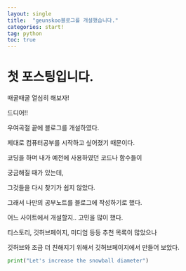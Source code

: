 ```yaml
---
layout: single
title:  "geunskoo블로그를 개설했습니다."
categories: start!
tag: python
toc: true
---
```

# 첫 포스팅입니다.

때굴때굴 열심히 해보자!



드디어!!

우여곡절 끝에 블로그를 개설하였다.

제대로 컴퓨터공부를 시작하고 싶어졌기 때문이다.

코딩을 하며 내가 예전에 사용하였던 코드나 함수들이 

궁금해질 때가 있는데, 

그것들을 다시 찾기가 쉽지 않았다.



그래서 나만의 공부노트를 블로그에 작성하기로 했다.



어느 사이트에서 개설할지.. 고민을 많이 했다.

티스토리, 깃허브페이지, 미디엄 등등 추천 목록이 많았으나

깃허브와 조금 더 친해지기 위해서 깃허브페이지에서  만들어 보았다.

```python
print("Let's increase the snowball diameter")
```



 